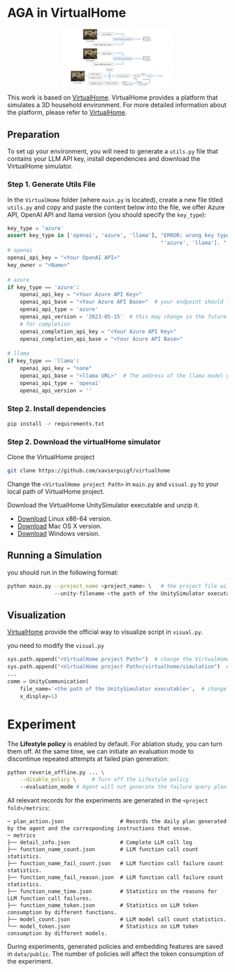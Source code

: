 # AGA in VirtualHome

<p align="center" width="100%">
<img src="../doc/pic/virtualhome_generate_daily_plan.png" width="50%" height="50%">
<img src="../doc/pic/virtualhome_generate_daily_plan.png" width="50%" height="50%">
<img src="../doc/pic/virtualhome_framework.png" width="50%" height="50%">
</p>

This work is based on [VirtualHome](https://github.com/xavierpuigf/virtualhome). VirtualHome provides a platform that simulates a 3D household environment. For more detailed information about the platform, please refer to [VirtualHome](https://github.com/xavierpuigf/virtualhome).

## Preparation
To set up your environment, you will need to generate a `utils.py` file that contains your LLM API key, install dependencies and download the VirtualHome simulator.

### Step 1. Generate Utils File
In the `VirtualHome` folder (where `main.py` is located), create a new file titled `utils.py` and copy and paste the content below into the file, we offer Azure API, OpenAI API and llama version (you should specify the `key_type`):
```python
key_type = 'azure'
assert key_type in ['openai', 'azure', 'llama'], "ERROR: wrong key type, the key type should select from ['openai', " \
                                                 "'azure', 'llama']. "
# openai
openai_api_key = "<Your OpenAI API>"
key_owner = "<Name>"

# azure
if key_type == 'azure':
    openai_api_key = "<Your Azure API Key>"
    openai_api_base = "<Your Azure API Base>"  # your endpoint should look like the following https://YOUR_RESOURCE_NAME.openai.azure.com/
    openai_api_type = 'azure'
    openai_api_version = '2023-05-15'  # this may change in the future
    # for completion
    openai_completion_api_key = "<Your Azure API Key>"
    openai_completion_api_base = "<Your Azure API Base>"

# llama
if key_type == 'llama':
    openai_api_key = "none"
    openai_api_base = "<llama URL>"  # The address of the llama model you deployed.
    openai_api_type = 'openai'
    openai_api_version = ''
```

### Step 2. Install dependencies
```bash
pip install -r requirements.txt
```

### Step 2. Download the virtualHome simulator
Clone the VirtualHome project
```bash
git clone https://github.com/xavierpuigf/virtualhome
```

Change the `<VirtualHome project Path>` in `main.py` and `visual.py` to your local path of VirtualHome project.

Download the VirtualHome UnitySimulator executable and unzip it.
- [Download](http://virtual-home.org//release/simulator/v2.0/v2.3.0/linux_exec.zip) Linux x86-64 version.
- [Download](http://virtual-home.org/release/simulator/v2.0/v2.3.0/macos_exec.zip) Mac OS X version.
- [Download](http://virtual-home.org//release/simulator/v2.0/v2.3.0/windows_exec.zip) Windows version.



## Running a Simulation
you should run in the following format:
```bash
python main.py --project_name <project_name> \   # the project file will be generated in data/<project_name>
               --unity-filename <the path of the UnitySimulator executable>
```

## Visualization
[VirtualHome](https://github.com/xavierpuigf/virtualhome) provide the official way to visualize script in `visual.py`.

you need to modify the `visual.py`
```python
sys.path.append("<VirtualHome project Path>")  # change the VirtualHome project path
sys.path.append("<VirtualHome project Path>/virtualhome/simulation")  # change the VirtualHome project path
...
comm = UnityCommunication(
    file_name='<the path of the UnitySimulator executable>',  # change the file_name path
    x_display=1)
```

# Experiment


The **Lifestyle policy** is enabled by default. For ablation study, you can turn them off. At the same time, we can initiate an evaluation mode to discontinue repeated attempts at failed plan generation:
```bash
python reverie_offline.py ... \
    --disable_policy \     # Turn off the Lifestyle policy
    --evaluation_mode # Agent will not generate the failure query plan in evaluation mode
```

All relevant records for the experiments are generated in the `<project fold>/metrics`:
```
─ plan_action.json                  # Records the daily plan generated by the agent and the corresponding instructions that ensue.
─ metrics
├── detail_info.json                # Complete LLM call log
├── function_name_count.json        # LLM function call count statistics.
├── function_name_fail_count.json   # LLM function call failure count statistics.
├── function_name_fail_reason.json  # LLM function call failure count statistics.
├── function_name_time.json         # Statistics on the reasons for LLM function call failures.
├── function_name_token.json        # Statistics on LLM token consumption by different functions.
├── model_count.json                # LLM model call count statistics.
└── model_token.json                # Statistics on LLM token consumption by different models.
```

During experiments, generated policies and embedding features are saved in `data/public`. The number of policies will affect the token consumption of the experiment.